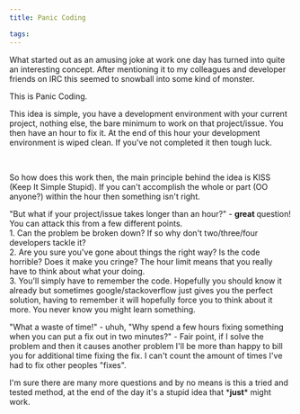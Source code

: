 ```yaml
---
title: Panic Coding

tags:
---
```

<p>What started out as an amusing joke at work one day has turned into quite an interesting concept. After mentioning it to my colleagues and developer friends on IRC this seemed to snowball into some kind of monster.</p><p>This is Panic Coding.</p><p>This idea is simple, you have a development environment with your current project, nothing else, the bare minimum to work on that project/issue. You then have an hour to fix it. At the end of this hour your development environment is wiped clean. If you've not completed it then tough luck.</p><p>&nbsp;</p><p>So how does this work then, the main principle behind the idea is KISS (Keep It Simple Stupid). If you can't accomplish the whole or part (OO anyone?) within the hour then something isn't right.</p><p>&quot;But what if your project/issue takes longer than an hour?&quot; - <strong>great </strong>question! You can attack this from a few different points.<br />1. Can the problem be broken down? If so why don't two/three/four developers tackle it?<br />2. Are you sure you've gone about things the right way? Is the code horrible? Does it make you cringe? The hour limit means that you really have to think about what your doing.<br />3. You'll simply have to remember the code. Hopefully you should know it already but sometimes google/stackoverflow just gives you the perfect solution, having to remember it will hopefully force you to think about it more. You never know you might learn something.</p><p>&quot;What a waste of time!&quot; - uhuh, &quot;Why spend a few hours fixing something when you can put a fix out in two minutes?&quot; - Fair point, if I solve the problem and then it causes another problem I'll be more than happy to bill you for additional time fixing the fix. I can't count the amount of times I've had to fix other peoples &quot;fixes&quot;.&nbsp;</p><p>I'm sure there are many more questions and by no means is this a tried and tested method, at the end of the day it's a stupid idea that *<strong>just</strong>* might work.<br />&nbsp;</p>
